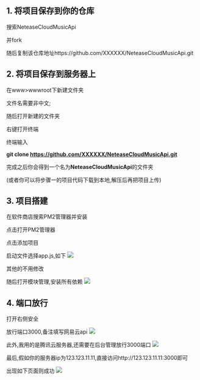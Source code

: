 ## 1. 将项目保存到你的仓库

搜索NeteaseCloudMusicApi

并fork

随后复制该仓库地址https://github.com/XXXXXX/NeteaseCloudMusicApi.git

## 2. 将项目保存到服务器上

在www>wwwroot下新建文件夹

文件名需要非中文;

随后打开新建的文件夹

右键打开终端

终端输入

**git clone https://github.com/XXXXXX/NeteaseCloudMusicApi.git**

完成之后你会得到一个名为**NeteaseCloudMusicApi**的文件夹

(或者你可以将步骤一的项目代码下载到本地,解压后再把项目上传)

## 3. 项目搭建

在软件商店搜索PM2管理器并安装

点击打开PM2管理器

点击添加项目

启动文件选择app.js,如下
![](http://www.glfy.site:999/images/glfy-blog/article/宝塔面板部署网易云api/PM2添加项目.png)

其他的不用修改

随后打开模块管理,安装所有依赖
![](http://www.glfy.site:999/images/glfy-blog/article/宝塔面板部署网易云api/模块安装.png)


## 4. 端口放行

打开右侧安全

放行端口3000,备注填写网易云api
![](http://www.glfy.site:999/images/glfy-blog/article/宝塔面板部署网易云api/宝塔端口放行.png)

此外,我用的是腾讯云服务器,还需要在后台管理放行3000端口
![](http://www.glfy.site:999/images/glfy-blog/article/宝塔面板部署网易云api/腾讯云服务器端口放行.png)

最后,假如你的服务器ip为123.123.11.11,直接访问http://123.123.11.11:3000即可

出现如下页面则成功
![](http://www.glfy.site:999/images/glfy-blog/article/宝塔面板部署网易云api/部署成功.png)



